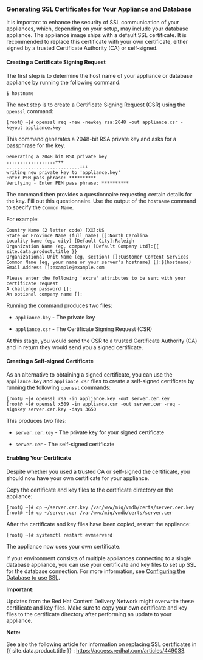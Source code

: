 ### Generating SSL Certificates for Your Appliance and Database

It is important to enhance the security of SSL communication of your appliances, which, depending on your setup, may include your database appliance. The appliance image ships with a default SSL certificate. It is recommended to replace this certificate with your own certificate, either signed by a trusted Certificate Authority (CA) or self-signed.

#### Creating a Certificate Signing Request

The first step is to determine the host name of your appliance or database appliance by running the following command:

    $ hostname

The next step is to create a Certificate Signing Request (CSR) using the `openssl` command:

    [root@ ~]# openssl req -new -newkey rsa:2048 -out appliance.csr -keyout appliance.key

This command generates a 2048-bit RSA private key and asks for a passphrase for the key.

    Generating a 2048 bit RSA private key
    ..................+++
    ...........................+++
    writing new private key to 'appliance.key'
    Enter PEM pass phrase: **********
    Verifying - Enter PEM pass phrase: **********

The command then provides a questionnaire requesting certain details for the key. Fill out this questionnaire. Use the output of the `hostname` command to specify the `Common Name`.

For example:

    Country Name (2 letter code) [XX]:US
    State or Province Name (full name) []:North Carolina
    Locality Name (eg, city) [Default City]:Raleigh
    Organization Name (eg, company) [Default Company Ltd]:{{ site.data.product.title }}
    Organizational Unit Name (eg, section) []:Customer Content Services
    Common Name (eg, your name or your server's hostname) []:$(hostname)
    Email Address []:example@example.com

    Please enter the following 'extra' attributes to be sent with your certificate request
    A challenge password []:
    An optional company name []:

Running the command produces two files:

  - `appliance.key` - The private key

  - `appliance.csr` - The Certificate Signing Request (CSR)

At this stage, you would send the CSR to a trusted Certificate Authority (CA) and in return they would send you a signed certificate.

#### Creating a Self-signed Certificate

As an alternative to obtaining a signed certificate, you can use the `appliance.key` and `appliance.csr` files to create a self-signed certificate by running the following `openssl` commands:

    [root@ ~]# openssl rsa -in appliance.key -out server.cer.key
    [root@ ~]# openssl x509 -in appliance.csr -out server.cer -req -signkey server.cer.key -days 3650

This produces two files:

  - `server.cer.key` - The private key for your signed certificate

  - `server.cer` - The self-signed certificate

#### Enabling Your Certificate

Despite whether you used a trusted CA or self-signed the certificate, you should now have your own certificate for your appliance.

Copy the certificate and key files to the certificate directory on the appliance:

    [root@ ~]# cp ~/server.cer.key /var/www/miq/vmdb/certs/server.cer.key
    [root@ ~]# cp ~/server.cer /var/www/miq/vmdb/certs/server.cer

After the certificate and key files have been copied, restart the appliance:

    [root@ ~]# systemctl restart evmserverd

The appliance now uses your own certificate.

If your environment consists of multiple appliances connecting to a single database appliance, you can use your certificate and key files to set up SSL for the database connection. For more information, see [Configuring the Database to use SSL](#configuring-the-database-to-use-ssl).

**Important:**

Updates from the Red Hat Content Delivery Network might overwrite these certificate and key files. Make sure to copy your own certificate and key files to the certificate directory after performing an update to your appliance.

**Note:**

See also the following article for information on replacing SSL certificates in {{ site.data.product.title }} :
<https://access.redhat.com/articles/449033>.

